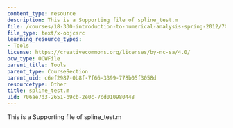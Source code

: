 ```yaml
---
content_type: resource
description: This is a Supporting file of spline_test.m
file: /courses/18-330-introduction-to-numerical-analysis-spring-2012/706ae7d32651b9cb2e0c7cd010980448_spline_test.m
file_type: text/x-objcsrc
learning_resource_types:
- Tools
license: https://creativecommons.org/licenses/by-nc-sa/4.0/
ocw_type: OCWFile
parent_title: Tools
parent_type: CourseSection
parent_uid: c6ef2987-0b8f-7f66-3399-778b05f3058d
resourcetype: Other
title: spline_test.m
uid: 706ae7d3-2651-b9cb-2e0c-7cd010980448
---
```

This is a Supporting file of spline_test.m